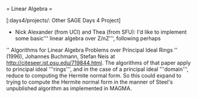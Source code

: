 = Linear Algebra =

[:days4/projects/: Other SAGE Days 4 Project]

 * Nick Alexander (from UCI) and Thea (from SFU): I'd like to implement some basic''' linear algebra over Z/nZ''', following perhaps 

'' Algorithms for Linear Algebra Problems over Principal Ideal Rings '' (1996), Johannes Buchmann, Stefan Neis at http://citeseer.ist.psu.edu/719844.html.   The algorithms of that paper apply to principal ideal '''rings''', and in the case of a principal ideal '''domain''', reduce to computing the Hermite normal form.  So this could expand to trying to compute the Hermite normal form in the manner of Steel's unpublished algorithm as implemented in MAGMA.
